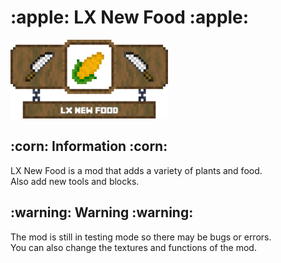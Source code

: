 <h1 align="left">:apple: LX New Food :apple:</h1>
<div align="left"><img src="/img/banner_lx_nf_hd.png" width="50%"></div>
<h2 align="left">:corn: Information :corn:</h2>
<p align="left">
LX New Food is a mod that adds a variety of plants and food.<br>
Also add new tools and blocks.<br>
</p>
<h2>:warning: Warning :warning:</h2>
<p align="left">
The mod is still in testing mode so there may be bugs or errors.<br>
You can also change the textures and functions of the mod.<br>
</p>
